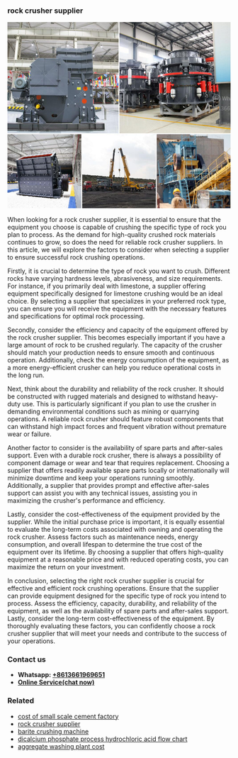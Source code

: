 <h3>rock crusher supplier</h3><img src='1706754099.jpg' alt=''><p>When looking for a rock crusher supplier, it is essential to ensure that the equipment you choose is capable of crushing the specific type of rock you plan to process. As the demand for high-quality crushed rock materials continues to grow, so does the need for reliable rock crusher suppliers. In this article, we will explore the factors to consider when selecting a supplier to ensure successful rock crushing operations.</p><p>Firstly, it is crucial to determine the type of rock you want to crush. Different rocks have varying hardness levels, abrasiveness, and size requirements. For instance, if you primarily deal with limestone, a supplier offering equipment specifically designed for limestone crushing would be an ideal choice. By selecting a supplier that specializes in your preferred rock type, you can ensure you will receive the equipment with the necessary features and specifications for optimal rock processing.</p><p>Secondly, consider the efficiency and capacity of the equipment offered by the rock crusher supplier. This becomes especially important if you have a large amount of rock to be crushed regularly. The capacity of the crusher should match your production needs to ensure smooth and continuous operation. Additionally, check the energy consumption of the equipment, as a more energy-efficient crusher can help you reduce operational costs in the long run.</p><p>Next, think about the durability and reliability of the rock crusher. It should be constructed with rugged materials and designed to withstand heavy-duty use. This is particularly significant if you plan to use the crusher in demanding environmental conditions such as mining or quarrying operations. A reliable rock crusher should feature robust components that can withstand high impact forces and frequent vibration without premature wear or failure.</p><p>Another factor to consider is the availability of spare parts and after-sales support. Even with a durable rock crusher, there is always a possibility of component damage or wear and tear that requires replacement. Choosing a supplier that offers readily available spare parts locally or internationally will minimize downtime and keep your operations running smoothly. Additionally, a supplier that provides prompt and effective after-sales support can assist you with any technical issues, assisting you in maximizing the crusher's performance and efficiency.</p><p>Lastly, consider the cost-effectiveness of the equipment provided by the supplier. While the initial purchase price is important, it is equally essential to evaluate the long-term costs associated with owning and operating the rock crusher. Assess factors such as maintenance needs, energy consumption, and overall lifespan to determine the true cost of the equipment over its lifetime. By choosing a supplier that offers high-quality equipment at a reasonable price and with reduced operating costs, you can maximize the return on your investment.</p><p>In conclusion, selecting the right rock crusher supplier is crucial for effective and efficient rock crushing operations. Ensure that the supplier can provide equipment designed for the specific type of rock you intend to process. Assess the efficiency, capacity, durability, and reliability of the equipment, as well as the availability of spare parts and after-sales support. Lastly, consider the long-term cost-effectiveness of the equipment. By thoroughly evaluating these factors, you can confidently choose a rock crusher supplier that will meet your needs and contribute to the success of your operations.</p><h3>Contact us</h3><ul><li><strong>Whatsapp:&nbsp;<a href="https://wa.me/8613661969651">+8613661969651</a></strong></li><li><a href="https://swt.shibang-china.com/?git&amp;zhl&amp;rock crusher supplier"><strong>Online Service(chat now)</strong></a></li></ul><h3>Related</h3><ul><li><a href='cost of small scale cement factory.md'>cost of small scale cement factory</a></li><li><a href='rock crusher supplier.md'>rock crusher supplier</a></li><li><a href='barite crushing machine.md'>barite crushing machine</a></li><li><a href='dicalcium phosphate process hydrochloric acid flow chart.md'>dicalcium phosphate process hydrochloric acid flow chart</a></li><li><a href='aggregate washing plant cost.md'>aggregate washing plant cost</a></li></ul>